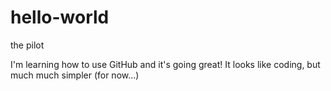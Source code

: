 # hello-world
the pilot

I'm learning how to use GitHub and it's going great!
It looks like coding, but much much simpler (for now...)
